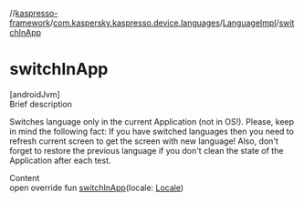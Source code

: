 //[kaspresso-framework](../../index.md)/[com.kaspersky.kaspresso.device.languages](../index.md)/[LanguageImpl](index.md)/[switchInApp](switch-in-app.md)



# switchInApp  
[androidJvm]  
Brief description  


Switches language only in the current Application (not in OS!). Please, keep in mind the following fact: If you have switched languages then you need to refresh current screen to get the screen with new language! Also, don't forget to restore the previous language if you don't clean the state of the Application after each test.

  
Content  
open override fun [switchInApp](switch-in-app.md)(locale: [Locale](https://developer.android.com/reference/kotlin/java/util/Locale.html))  



